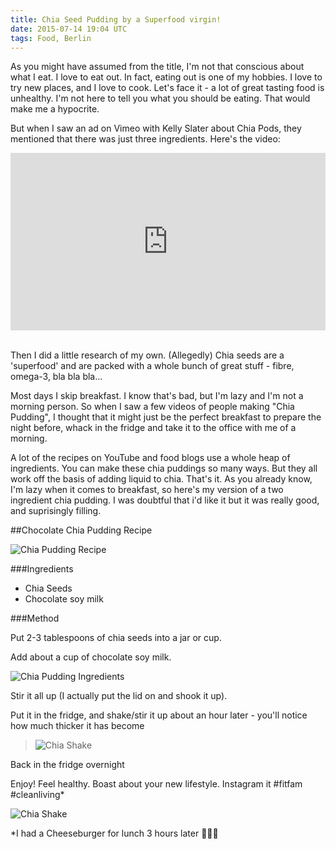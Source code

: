 ```yaml
---
title: Chia Seed Pudding by a Superfood virgin!
date: 2015-07-14 19:04 UTC
tags: Food, Berlin
---
```


As you might have assumed from the title, I'm not that conscious about what I eat. I love to eat out. In fact, eating out is one of my hobbies. I love to try new places, and I love to cook. Let's face it - a lot of great tasting food is unhealthy. I'm not here to tell you what you should be eating. That would make me a hypocrite.

But when I saw an ad on Vimeo with Kelly Slater about Chia Pods, they mentioned that there was just three ingredients. Here's the video:

<style>.embed-container { position: relative; padding-bottom: 56.25%; height: 0; overflow: hidden; max-width: 100%; } .embed-container iframe, .embed-container object, .embed-container embed { position: absolute; top: 0; left: 0; width: 100%; height: 100%; }</style><div class='embed-container'><iframe src='https://player.vimeo.com/video/119084184' frameborder='0' webkitAllowFullScreen mozallowfullscreen allowFullScreen></iframe></div>
<br/>

Then I did a little research of my own. (Allegedly) Chia seeds are a 'superfood' and are packed with a whole bunch of great stuff - fibre, omega-3, bla bla bla...

Most days I skip breakfast. I know that's bad, but I'm lazy and I'm not a morning person. So when I saw a few videos of people making "Chia Pudding", I thought that it might just be the perfect breakfast to prepare the night before, whack in the fridge and take it to the office with me of a morning.

A lot of the recipes on YouTube and food blogs use a whole heap of ingredients. You can make these chia puddings so many ways. But they all work off the basis of adding liquid to chia. That's it. As you already know, I'm lazy when it comes to breakfast, so here's my version of a two ingredient chia pudding. I was doubtful that i'd like it but it was really good, and suprisingly filling.

##Chocolate Chia Pudding Recipe

![Chia Pudding Recipe](../images/chia.jpg)

###Ingredients

- Chia Seeds
- Chocolate soy milk

###Method


Put 2-3 tablespoons of chia seeds into a jar or cup.

Add about a cup of chocolate soy milk.

![Chia Pudding Ingredients](../images/chia_ing.jpg)

Stir it all up (I actually put the lid on and shook it up).

Put it in the fridge, and shake/stir it up about an hour later - you'll notice how much thicker it has become

> ![Chia Shake](../images/chiashake.gif)

Back in the fridge overnight

Enjoy! Feel healthy. Boast about your new lifestyle. Instagram it #fitfam #cleanliving*

![Chia Shake](../images/chia_finished.jpg)

&#42;I had a Cheeseburger for lunch 3 hours later 🙈🙊🙉